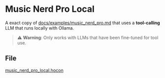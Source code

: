# Music Nerd Pro Local

A exact copy of [docs/examples/music_nerd_pro.md](music_nerd_pro.md) that uses a **tool-calling** LLM that runs locally
with Ollama.

> ⚠️ **Warning**: Only works with LLMs that have been fine-tuned for tool use.

## File

[music_nerd_pro_local.hocon](../../../registries/basic/music_nerd_pro_local.hocon)
